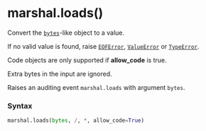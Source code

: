 # marshal.loads()

Convert the [`bytes`](/built-in-types/bytes/)-like object to a value.

If no valid value is found, raise [`EOFError`](/exceptions/EOFError.md), [`ValueError`](/exceptions/ValueError.md) or [`TypeError`](/exceptions/TypeError.md).

Code objects are only supported if **allow_code** is true.

Extra bytes in the input are ignored.

Raises an auditing event `marshal.loads` with argument `bytes`.

### Syntax

```python
marshal.loads(bytes, /, *, allow_code=True)
```

